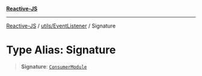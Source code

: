 [**Reactive-JS**](../../../README.md)

***

[Reactive-JS](../../../README.md) / [utils/EventListener](../README.md) / Signature

# Type Alias: Signature

> **Signature**: [`ConsumerModule`](../interfaces/ConsumerModule.md)

